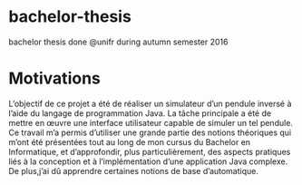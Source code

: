 # bachelor-thesis
bachelor thesis done @unifr during autumn semester 2016

# Motivations
L’objectif de ce projet a été de réaliser un simulateur d’un pendule inversé à l’aide du langage de programmation Java. La tâche principale a été de mettre en œuvre une interface utilisateur capable de simuler un tel pendule. Ce travail m’a permis d’utiliser une grande partie des notions théoriques qui m’ont été présentées tout au long de mon cursus du Bachelor en Informatique, et d’approfondir, plus particulièrement, des aspects pratiques liés à la conception et à l’implémentation d’une application Java complexe. De plus,j’ai dû apprendre certaines notions de base d’automatique.
